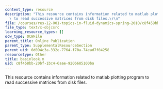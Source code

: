 ```yaml
---
content_type: resource
description: "This resource contains information related to matlab plotting program\
  \ to read successive matrices from disk files.\r\n"
file: /courses/res-12-001-topics-in-fluid-dynamics-spring-2010/c8f458bb20bf1bc46aae9206685100ba_basinlook.m
file_type: text/x-objcsrc
learning_resource_types: []
ocw_type: OCWFile
parent_title: Online Publication
parent_type: SupplementalResourceSection
parent_uid: 6d094c3a-332e-7764-f70a-74ead7f04258
resourcetype: Other
title: basinlook.m
uid: c8f458bb-20bf-1bc4-6aae-9206685100ba
---
```

This resource contains information related to matlab plotting program to read successive matrices from disk files.


